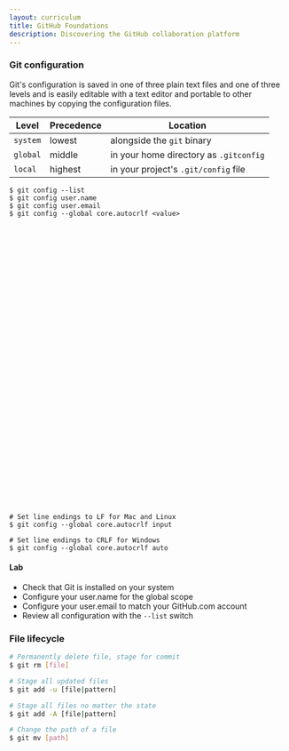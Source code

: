 ```yaml
---
layout: curriculum
title: GitHub Foundations
description: Discovering the GitHub collaboration platform
---
```


### Git configuration

Git's configuration is saved in one of three plain text files and one of three levels and is easily editable with a text editor and portable to other machines by copying the configuration files.

Level | Precedence | Location
--- | --- | ---
`system` | lowest | alongside the `git` binary
`global` | middle | in your home directory as `.gitconfig`
`local` | highest | in your project's `.git/config` file

```
$ git config --list
$ git config user.name
$ git config user.email
$ git config --global core.autocrlf <value>
```

<svg version="1.1"
	width="100%"
	height="100%"
	data-path="diagrams/commit-data-structure.svg"
	id="canvas-123"
	viewBox="0 0 100 100"></svg>

``` shell
# Set line endings to LF for Mac and Linux
$ git config --global core.autocrlf input

# Set line endings to CRLF for Windows
$ git config --global core.autocrlf auto
```

#### Lab

* Check that Git is installed on your system
* Configure your user.name for the global scope
* Configure your user.email to match your GitHub.com account
* Review all configuration with the `--list` switch

### File lifecycle

```bash
# Permanently delete file, stage for commit
$ git rm [file]
```

```bash
# Stage all updated files
$ git add -u [file|pattern]

# Stage all files no matter the state
$ git add -A [file|pattern]

```

```bash
# Change the path of a file
$ git mv [path]
```
